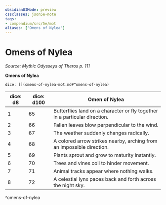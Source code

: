 ```yaml
---
obsidianUIMode: preview
cssclasses: json5e-note
tags:
- compendium/src/5e/mot
aliases: ["Omens of Nylea"]
---
```

# Omens of Nylea
*Source: Mythic Odysseys of Theros p. 111* 

**Omens of Nylea**

`dice: [](omens-of-nylea-mot.md#^omens-of-nylea)`

| dice: d8 | dice: d100 | Omen of Nylea |
|----------|------------|---------------|
| 1 | 65 | Butterflies land on a character or fly together in a particular direction. |
| 2 | 66 | Fallen leaves blow perpendicular to the wind. |
| 3 | 67 | The weather suddenly changes radically. |
| 4 | 68 | A colored arrow strikes nearby, arching from an impossible direction. |
| 5 | 69 | Plants sprout and grow to maturity instantly. |
| 6 | 70 | Trees and vines coil to hinder movement. |
| 7 | 71 | Animal tracks appear where nothing walks. |
| 8 | 72 | A celestial lynx paces back and forth across the night sky. |
^omens-of-nylea
